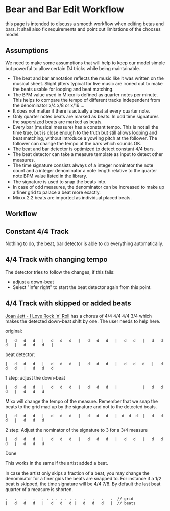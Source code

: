 # Bear and Bar Edit Workflow

this page is intended to discuss a smooth workflow when editing betas and bars. It shall also fix requirements and point out limitations of the chooses model.  

## Assumptions ##

We need to make some assumptions that will help to keep our model simple but powerful to allow certain DJ tricks while being maintainable. 

* The beat and bar annotation reflects the music like it was written on the musical sheet. Slight jitters typical for live music are ironed out to make the beats usable for looping and beat matching.  
* The BPM value used in Mixxx is defined as quarter notes per minute. This helps to compare the tempo of different tracks independent from the denominator x/4 x/8 or x/16 ...
* It does not matter if there is actually a beat at every quarter note.
* Only quarter notes beats are marked as beats. In odd time signatures the supersized beats are marked as beats.   
* Every bar (musical measure) has a constant tempo. This is not all the time true, but is close enough to the truth but still allows looping and beat matching, without introduce a yowling pitch at the follower. The follower can change the tempo at the bars which sounds OK. 
* The beat and bar detector is optimized to detect constant 4/4 bars. 
* The beat detector can take a measure template as input to detect other measures.
* The time signature consists always of a integer nominator the note count and a integer denominator a note length relative to the quarter note BPM value listed in the library.  
* The signature is used to snap the beats into.  
* In case of odd measures, the denominator can be increased to make up a finer grid to palace a beat more exactly. 
* Mixxx 2.2 beats are imported as individual placed beats.    

## Workflow ##

## Constant 4/4 Track ## 

Nothing to do, the beat, bar detector is able to do everything automatically. 

## 4/4 Track with changing tempo ## 

The detector tries to follow the changes, if this fails: 
* adjust a down-beat
* Select "infer right" to start the beat detector again from this point. 

## 4/4 Track with skipped or added beats ## 

[Joan Jett - I Love Rock 'n' Roll](https://www.youtube.com/watch?v=iC8oP4Z_xPw) has a chorus of 4/4 4/4 4/4 3/4 which makes the detected down-beat shift by one. The user needs to help here. 

original:
```
|   d   d   d   |   d   d   d   |   d   d   d   |   d   d   |   d   d   d   |   d   d   d   | 
```
beat detector:
```
|   d   d   d   |   d   d   d   |   d   d   d   |   d   d   d   |   d   d   d   |   d   d   d   
```
1 step: adjust the down-beat
```
|   d   d   d   |   d   d   d   |   d   d   d   |           |   d   d   d   |   d   d   d 
```
Mixx will change the tempo of the measure. Remember that we snap the beats to the grid mad up by the signature and not to the detected beats. 
```
|   d   d   d   |   d   d   d   |   d   d   d   |  d  d  d  |   d   d   d   |   d   d   d
```
2 step: Adjust the nominator of the signature to 3 for a 3/4 measure  
```
|   d   d   d   |   d   d   d   |   d   d   d   |   d   d   |   d   d   d   |   d   d   d
```
Done 

This works in the same if the artist added a beat. 

In case the artist only skips a fraction of a beat, you may change the denominator for a finer gids the beats are snapped to. For instance if a 1/2 beat is skipped, the time signature will be 4/4 7/8. By default the last beat quarter of a measure is shorten.

```
.   .   .   .   . . . . . . . .   .   .   .   .  // grid    
|   d   d   d   |   d   d   d |   d   d   d   |  // beats 
```
  




 
 








       


